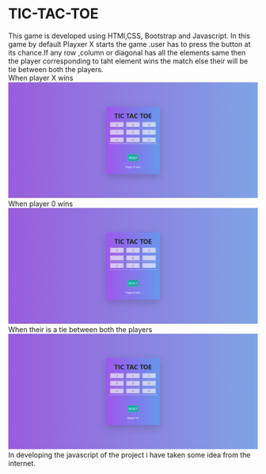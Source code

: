 # TIC-TAC-TOE
This game is developed using HTMl,CSS, Bootstrap and Javascript. In this game by default Playxer X starts the game .user has to press the button at its chance.If any row ,column or diagonal has all the elements same then the player corresponding to taht element wins the match else their will be tie between both the players.
<br>
When player X wins
<img src="https://github.com/NikitaGupta-17/TIC-TAC-TOE/blob/main/player_X_Won.png">
When player 0 wins
<img src="https://github.com/NikitaGupta-17/TIC-TAC-TOE/blob/main/Player%200%20won.png">
When their is a tie between both the players
<img src="https://github.com/NikitaGupta-17/TIC-TAC-TOE/blob/main/Match%20Tie.png">
In developing the javascript of the project i have taken some idea from the internet.
